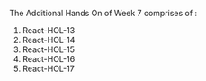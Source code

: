 The Additional Hands On of Week 7 comprises of :
1. React-HOL-13
2. React-HOL-14
3. React-HOL-15
4. React-HOL-16
5. React-HOL-17
